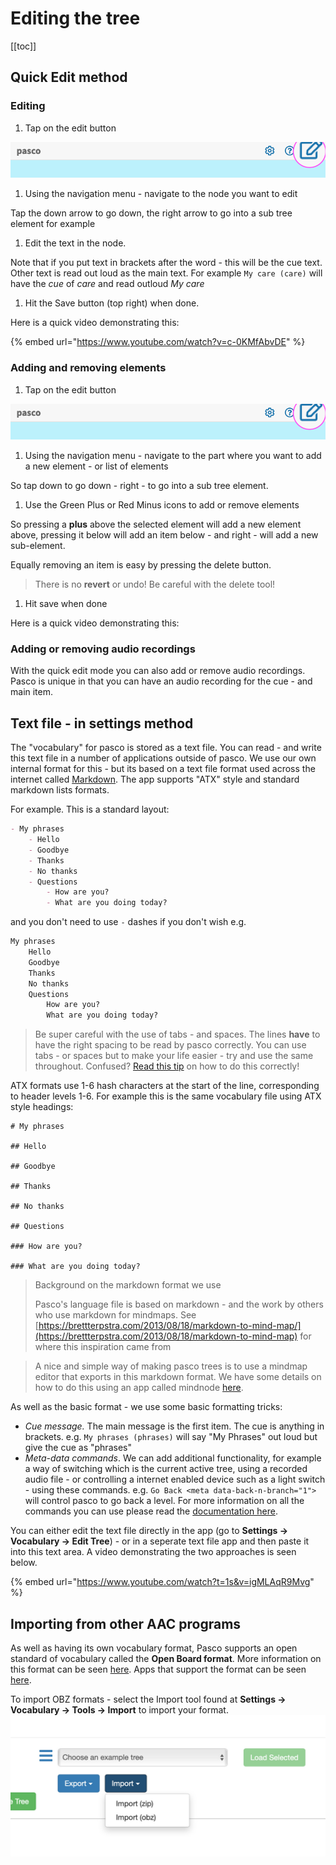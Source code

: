 # Editing the tree

\[\[toc]]

## Quick Edit method

### Editing

1. Tap on the edit button

![Quick edit button](../img/screenshots/quick-edit-button.png)

1. Using the navigation menu - navigate to the node you want to edit

Tap the down arrow to go down, the right arrow to go into a sub tree element for example

1. Edit the text in the node.

Note that if you put text in brackets after the word - this will be the cue text. Other text is read out loud as the main text. For example `My care (care)` will have the _cue_ of _care_ and read outloud _My care_

1. Hit the Save button (top right) when done.

Here is a quick video demonstrating this:

{% embed url="https://www.youtube.com/watch?v=c-0KMfAbvDE" %}

### Adding and removing elements

1. Tap on the edit button

![Quick edit button](../img/screenshots/quick-edit-button.png)

1. Using the navigation menu - navigate to the part where you want to add a new element - or list of elements

So tap down to go down - right - to go into a sub tree element.

1. Use the Green Plus or Red Minus icons to add or remove elements

So pressing a **plus** above the selected element will add a new element above, pressing it below will add an item below - and right - will add a new sub-element.

Equally removing an item is easy by pressing the delete button.

> There is no **revert** or undo! Be careful with the delete tool!

1. Hit save when done

Here is a quick video demonstrating this:

### Adding or removing audio recordings

With the quick edit mode you can also add or remove audio recordings. Pasco is unique in that you can have an audio recording for the cue - and main item.

## Text file - in settings method

The "vocabulary" for pasco is stored as a text file. You can read - and write this text file in a number of applications outside of pasco. We use our own internal format for this - but its based on a text file format used across the internet called [Markdown](https://en.wikipedia.org/wiki/Markdown). The app supports "ATX" style and standard markdown lists formats.

For example. This is a standard layout:

```markdown
- My phrases
	- Hello
	- Goodbye
	- Thanks
	- No thanks
	- Questions
		- How are you?
		- What are you doing today?
```

and you don't need to use `-` dashes if you don't wish e.g.

```markdown
My phrases
	Hello
	Goodbye
	Thanks
	No thanks
	Questions
		How are you?
		What are you doing today?
```

> Be super careful with the use of tabs - and spaces. The lines **have** to have the right spacing to be read by pasco correctly. You can use tabs - or spaces but to make your life easier - try and use the same throughout. Confused? [Read this tip](../../tips-n-tricks/editing-with-texteditor.html) on how to do this correctly!

ATX formats use 1-6 hash characters at the start of the line, corresponding to header levels 1-6. For example this is the same vocabulary file using ATX style headings:

```
# My phrases

## Hello

## Goodbye

## Thanks

## No thanks

## Questions

### How are you?

### What are you doing today?
```

> Background on the markdown format we use
>
> Pasco's language file is based on markdown - and the work by others who use markdown for mindmaps. See [https://brettterpstra.com/2013/08/18/markdown-to-mind-map/](https://brettterpstra.com/2013/08/18/markdown-to-mind-map) for where this inspiration came from

> A nice and simple way of making pasco trees is to use a mindmap editor that exports in this markdown format. We have some details on how to do this using an app called mindnode [here](../../tips-n-tricks/editing-with-mindnode.html).

As well as the basic format - we use some basic formatting tricks:

* _Cue message._ The main message is the first item. The cue is anything in brackets. e.g. `My phrases (phrases)` will say "My Phrases" out loud but give the cue as "phrases"
* _Meta-data commands_. We can add additional functionality, for example a way of switching which is the current active tree, using a recorded audio file - or controlling a internet enabled device such as a light switch - using these commands. e.g. `Go Back <meta data-back-n-branch="1">` will control pasco to go back a level. For more information on all the commands you can use please read the [documentation here](../../advanced/meta-tags.html#overview).

You can either edit the text file directly in the app (go to **Settings -> Vocabulary -> Edit Tree**) - or in a seperate text file app and then paste it into this text area. A video demonstrating the two approaches is seen below.

{% embed url="https://www.youtube.com/watch?t=1s&v=igMLAqR9Mvg" %}

## Importing from other AAC programs

As well as having its own vocabulary format, Pasco supports an open standard of vocabulary called the **Open Board format**. More information on this format can be seen [here](http://openboardformat.org). Apps that support the format can be seen [here](https://www.openboardformat.org/partners).

To import OBZ formats - select the Import tool found at **Settings -> Vocabulary -> Tools -> Import** to import your format. ![Setup screen](../img/screenshots/export-obz.png)
